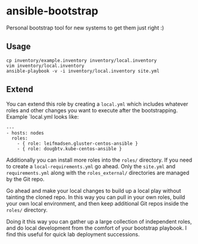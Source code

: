 # ansible-bootstrap
Personal bootstrap tool for new systems to get them just right :)

## Usage

```
cp inventory/example.inventory inventory/local.inventory
vim inventory/local.inventory
ansible-playbook -v -i inventory/local.inventory site.yml
```

## Extend

You can extend this role by creating a `local.yml` which includes whatever
roles and other changes you want to execute after the bootstrapping. Example
`local.yml looks like:

```
---
- hosts: nodes
  roles:
    - { role: leifmadsen.gluster-centos-ansible }
    - { role: dougbtv.kube-centos-ansible }
```

Additionally you can install more  roles into the `roles/` directory. If you
need to create a `local-requirements.yml` go ahead. Only the `site.yml` and
`requirements.yml` along with the `roles_external/` directories are managed by
the Git repo.

Go ahead and make your local changes to build up a local play without tainting
the cloned repo. In this way you can pull in your own roles, build your own
local environment, and then keep additional Git repos inside the `roles/`
directory.

Doing it this way you can gather up a large collection of
independent roles, and do local development from the comfort of your bootstrap
playbook. I find this useful for quick lab deployment successions.
